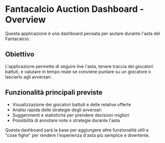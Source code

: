 # Fantacalcio Auction Dashboard - Overview

Questa applicazione è una dashboard pensata per aiutare durante l'asta del Fantacalcio.

## Obiettivo
L'applicazione permette di seguire live l'asta, tenere traccia dei giocatori battuti, e valutare in tempo reale se conviene puntare su un giocatore o lasciarlo agli avversari.

## Funzionalità principali previste
- Visualizzazione dei giocatori battuti e delle relative offerte
- Analisi rapida delle strategie degli avversari
- Suggerimenti e statistiche per prendere decisioni migliori
- Possibilità di annotare note o strategie durante l'asta

Questa dashboard sarà la base per aggiungere altre funzionalità utili e "cose fighe" per rendere l'esperienza d'asta più semplice e divertente.
